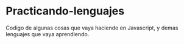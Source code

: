 # Practicando-lenguajes
Codigo de algunas cosas que vaya haciendo en Javascript, y demas lenguajes que vaya aprendiendo.
